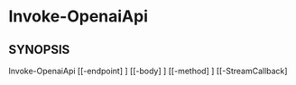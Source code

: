 ﻿---
external help file: powershai-help.xml
schema: 2.0.0
powershai: true
---

# Invoke-OpenaiApi

## SYNOPSIS <!--!= @#Synop !-->

Invoke-OpenaiApi [[-endpoint] <Object>] [[-body] <Object>] [[-method] <Object>] [[-StreamCallback] <Object>] [[-Token] <Object>] [[-JsonDepth] <Object>] [<CommonParameters>]


## SYNTAX <!--!= @#Syntax !-->

```
Invoke-OpenaiApi [[-endpoint] <Object>] [[-body] <Object>] [[-method] <Object>] [[-StreamCallback] <Object>] [[-Token] <Object>] [[-JsonDepth] <Object>] [<CommonParameters>]
```

## PARAMETERS <!--!= @#Params !-->

### -JsonDepth

```yml
Parameter Set: (All)
Type: Object
Aliases: 
Accepted Values: 
Required: false
Position: 5
Default Value: 
Accept pipeline input: false
Accept wildcard characters: 
```

### -StreamCallback

```yml
Parameter Set: (All)
Type: Object
Aliases: 
Accepted Values: 
Required: false
Position: 3
Default Value: 
Accept pipeline input: false
Accept wildcard characters: 
```

### -Token

```yml
Parameter Set: (All)
Type: Object
Aliases: 
Accepted Values: 
Required: false
Position: 4
Default Value: 
Accept pipeline input: false
Accept wildcard characters: 
```

### -body

```yml
Parameter Set: (All)
Type: Object
Aliases: 
Accepted Values: 
Required: false
Position: 1
Default Value: 
Accept pipeline input: false
Accept wildcard characters: 
```

### -endpoint

```yml
Parameter Set: (All)
Type: Object
Aliases: 
Accepted Values: 
Required: false
Position: 0
Default Value: 
Accept pipeline input: false
Accept wildcard characters: 
```

### -method

```yml
Parameter Set: (All)
Type: Object
Aliases: 
Accepted Values: 
Required: false
Position: 2
Default Value: 
Accept pipeline input: false
Accept wildcard characters: 
```


<!--PowershaiAiDocBlockStart-->
_Traduit automatiquement en utilisant PowershAI et IA._
<!--PowershaiAiDocBlockEnd-->
